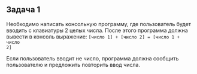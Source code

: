 ## Задача 1

Необходимо написать консольную программу, где пользователь будет вводить с клавиатуры 2 целых числа. После этого программа должна вывести в консоль выражение:
<code>[число 1] + [число 2] = [число 1 + число 2]</code>

Если пользователь вводит не число, программа должна сообщить пользователю и предложить повторить ввод числа.
